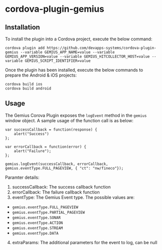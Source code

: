 # cordova-plugin-gemius

## Installation

To install the plugin into a Cordova project, execute the below command:

```
cordova plugin add https://github.com/devapps-systems/cordova-plugin-gemius --variable GEMIUS_APP_NAME=value --variable GEMIUS_APP_VERSION=value --variable GEMIUS_HITCOLLECTOR_HOST=value --variable GEMIUS_SCRIPT_IDENTIFIER=value
```

Once the plugin has been installed, execute the below commands to prepare the Android & iOS projects:

```
cordova build ios
cordova build android
```

## Usage

The Gemius Corova Plugin exposes the `logEvent` method in the `gemius` window object. A sample usage of the function call is as below:

```
var successCallback = function(response) {
    alert("Success")
};

var errorCallback = function(error) {
    alert("Failure");
};

gemius.logEvent(successCallback, errorCallback, gemius.eventType.FULL_PAGEVIEW, { "ct": "nw/fineco"});
```

Paramter details:
1. successCallback: The success callback function
2. errorCallback: The failure callback function
3. eventType: The Gemius Event type. The possible values are: 
- `gemius.eventType.FULL_PAGEVIEW` 
- `gemius.eventType.PARTIAL_PAGEVIEW`
- `gemius.eventType.SONAR`
- `gemius.eventType.ACTION` 
- `gemius.eventType.STREAM`
- `gemius.eventType.DATA`
4. extraParams: The additional parameters for the event to log, can be null